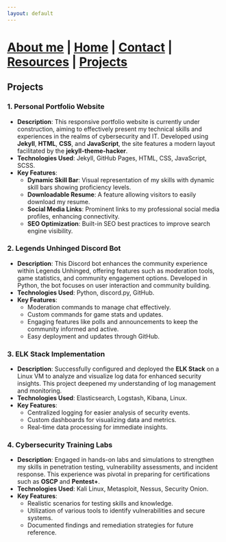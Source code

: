```yaml
---
layout: default
---
```


#  [About me](./aboutme.html) | [Home](./index.html) | [Contact](./contactinfo.html) | [Resources](./resources.html) | [Projects](./projects.html)

## Projects

### 1. **Personal Portfolio Website**
   - **Description**: This responsive portfolio website is currently under construction, aiming to effectively present my technical skills and experiences in the realms of cybersecurity and IT. Developed using **Jekyll**, **HTML**, **CSS**, and **JavaScript**, the site features a modern layout facilitated by the **jekyll-theme-hacker**.
   - **Technologies Used**: Jekyll, GitHub Pages, HTML, CSS, JavaScript, SCSS.
   - **Key Features**:
     - **Dynamic Skill Bar**: Visual representation of my skills with dynamic skill bars showing proficiency levels.
     - **Downloadable Resume**: A feature allowing visitors to easily download my resume.
     - **Social Media Links**: Prominent links to my professional social media profiles, enhancing connectivity.
     - **SEO Optimization**: Built-in SEO best practices to improve search engine visibility.

### 2. **Legends Unhinged Discord Bot**
   - **Description**: This Discord bot enhances the community experience within Legends Unhinged, offering features such as moderation tools, game statistics, and community engagement options. Developed in Python, the bot focuses on user interaction and community building.
   - **Technologies Used**: Python, discord.py, GitHub.
   - **Key Features**:
     - Moderation commands to manage chat effectively.
     - Custom commands for game stats and updates.
     - Engaging features like polls and announcements to keep the community informed and active.
     - Easy deployment and updates through GitHub.

### 3. **ELK Stack Implementation**
   - **Description**: Successfully configured and deployed the **ELK Stack** on a Linux VM to analyze and visualize log data for enhanced security insights. This project deepened my understanding of log management and monitoring.
   - **Technologies Used**: Elasticsearch, Logstash, Kibana, Linux.
   - **Key Features**:
     - Centralized logging for easier analysis of security events.
     - Custom dashboards for visualizing data and metrics.
     - Real-time data processing for immediate insights.

### 4. **Cybersecurity Training Labs**
   - **Description**: Engaged in hands-on labs and simulations to strengthen my skills in penetration testing, vulnerability assessments, and incident response. This experience was pivotal in preparing for certifications such as **OSCP** and **Pentest+**.
   - **Technologies Used**: Kali Linux, Metasploit, Nessus, Security Onion.
   - **Key Features**:
     - Realistic scenarios for testing skills and knowledge.
     - Utilization of various tools to identify vulnerabilities and secure systems.
     - Documented findings and remediation strategies for future reference.
